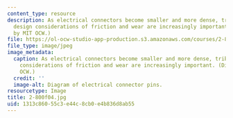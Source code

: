 ```yaml
---
content_type: resource
description: As electrical connectors become smaller and more dense, tribological
  design considerations of friction and wear are increasingly important. (Diagram
  by MIT OCW.)
file: https://ol-ocw-studio-app-production.s3.amazonaws.com/courses/2-800-tribology-fall-2004/1313c86055c3e44c8cb0e4b836d8ab55_2-800f04.jpg
file_type: image/jpeg
image_metadata:
  caption: As electrical connectors become smaller and more dense, tribological design
    considerations of friction and wear are increasingly important. (Diagram by MIT
    OCW.)
  credit: ''
  image-alt: Diagram of electrical connector pins.
resourcetype: Image
title: 2-800f04.jpg
uid: 1313c860-55c3-e44c-8cb0-e4b836d8ab55
---
```

